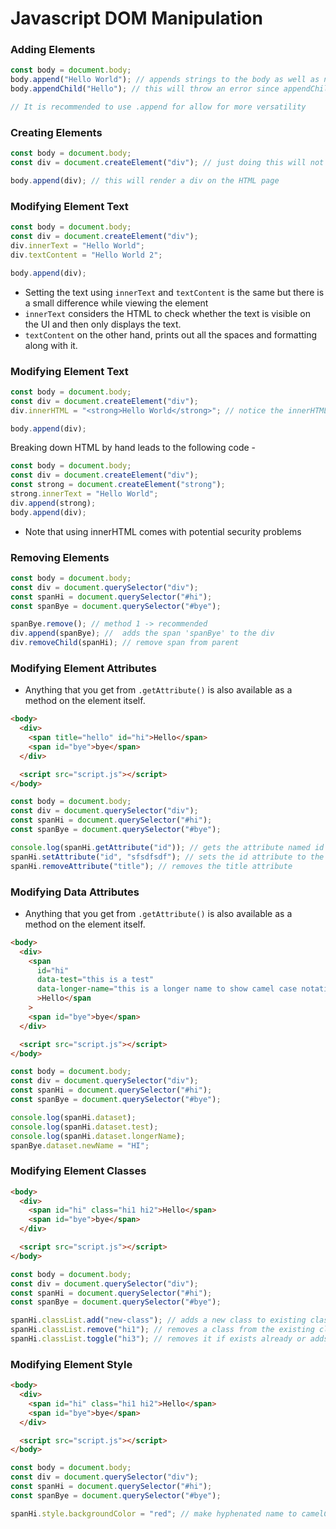 # Javascript DOM Manipulation

### Adding Elements

```javascript
const body = document.body;
body.append("Hello World"); // appends strings to the body as well as nodes
body.appendChild("Hello"); // this will throw an error since appendChild only accepts 'node' types and NOT simple strings

// It is recommended to use .append for allow for more versatility
```

### Creating Elements

```javascript
const body = document.body;
const div = document.createElement("div"); // just doing this will not render a div on the HTML page as creating an element is different from adding an element which is a crucial step

body.append(div); // this will render a div on the HTML page
```

### Modifying Element Text

```javascript
const body = document.body;
const div = document.createElement("div");
div.innerText = "Hello World";
div.textContent = "Hello World 2";

body.append(div);
```

- Setting the text using `innerText` and `textContent` is the same but there is a small difference while viewing the element
- `innerText` considers the HTML to check whether the text is visible on the UI and then only displays the text.
- `textContent` on the other hand, prints out all the spaces and formatting along with it.

### Modifying Element Text

```javascript
const body = document.body;
const div = document.createElement("div");
div.innerHTML = "<strong>Hello World</strong>"; // notice the innerHTML method

body.append(div);
```

Breaking down HTML by hand leads to the following code -

```javascript
const body = document.body;
const div = document.createElement("div");
const strong = document.createElement("strong");
strong.innerText = "Hello World";
div.append(strong);
body.append(div);
```

- Note that using innerHTML comes with potential security problems

### Removing Elements

```javascript
const body = document.body;
const div = document.querySelector("div");
const spanHi = document.querySelector("#hi");
const spanBye = document.querySelector("#bye");

spanBye.remove(); // method 1 -> recommended
div.append(spanBye); //  adds the span 'spanBye' to the div
div.removeChild(spanHi); // remove span from parent
```

### Modifying Element Attributes

- Anything that you get from `.getAttribute()` is also available as a method on the element itself.

```html
<body>
  <div>
    <span title="hello" id="hi">Hello</span>
    <span id="bye">bye</span>
  </div>

  <script src="script.js"></script>
</body>
```

```javascript
const body = document.body;
const div = document.querySelector("div");
const spanHi = document.querySelector("#hi");
const spanBye = document.querySelector("#bye");

console.log(spanHi.getAttribute("id")); // gets the attribute named id
spanHi.setAttribute("id", "sfsdfsdf"); // sets the id attribute to the given value
spanHi.removeAttribute("title"); // removes the title attribute
```

### Modifying Data Attributes

- Anything that you get from `.getAttribute()` is also available as a method on the element itself.

```html
<body>
  <div>
    <span
      id="hi"
      data-test="this is a test"
      data-longer-name="this is a longer name to show camel case notation"
      >Hello</span
    >
    <span id="bye">bye</span>
  </div>

  <script src="script.js"></script>
</body>
```

```javascript
const body = document.body;
const div = document.querySelector("div");
const spanHi = document.querySelector("#hi");
const spanBye = document.querySelector("#bye");

console.log(spanHi.dataset);
console.log(spanHi.dataset.test);
console.log(spanHi.dataset.longerName);
spanBye.dataset.newName = "HI";
```

### Modifying Element Classes

```html
<body>
  <div>
    <span id="hi" class="hi1 hi2">Hello</span>
    <span id="bye">bye</span>
  </div>

  <script src="script.js"></script>
</body>
```

```javascript
const body = document.body;
const div = document.querySelector("div");
const spanHi = document.querySelector("#hi");
const spanBye = document.querySelector("#bye");

spanHi.classList.add("new-class"); // adds a new class to existing classlist
spanHi.classList.remove("hi1"); // removes a class from the existing classlist
spanHi.classList.toggle("hi3"); // removes it if exists already or adds if does not exist
```

### Modifying Element Style

```html
<body>
  <div>
    <span id="hi" class="hi1 hi2">Hello</span>
    <span id="bye">bye</span>
  </div>

  <script src="script.js"></script>
</body>
```

```javascript
const body = document.body;
const div = document.querySelector("div");
const spanHi = document.querySelector("#hi");
const spanBye = document.querySelector("#bye");

spanHi.style.backgroundColor = "red"; // make hyphenated name to camelCase notation for modification
```
